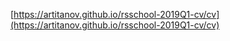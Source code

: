 [https://artitanov.github.io/rsschool-2019Q1-cv/cv](https://artitanov.github.io/rsschool-2019Q1-cv/cv)